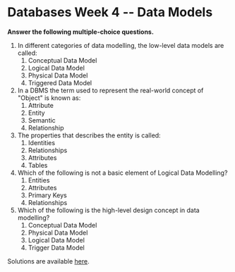 # Databases Week 4 -- Data Models

**Answer the following multiple-choice questions.**

1. In different categories of data modelling, the low-level data models are called:
   1. Conceptual Data Model
   2. Logical Data Model
   3. Physical Data Model
   4. Triggered Data Model
2. In a DBMS the term used to represent the real-world concept of "Object" is known as:
   1. Attribute
   2. Entity
   3. Semantic
   4. Relationship
3. The properties that describes the entity is called:
   1. Identities
   2. Relationships
   3. Attributes
   4. Tables
4. Which of the following is not a basic element of Logical Data Modelling?
   1. Entities
   2. Attributes
   3. Primary Keys
   4. Relationships
5. Which of the following is the high-level design concept in data modelling?
   1. Conceptual Data Model
   2. Physical Data Model
   3. Logical Data Model
   4. Trigger Data Model

Solutions are available [here](solution).